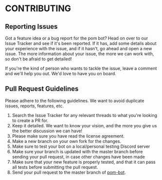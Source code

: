 # CONTRIBUTING

## Reporting Issues

Got a feature idea or a bug report for the pom bot? Head on over to our Issue
Tracker and see if it's been reported. If it has, add some details about your
experience with the issue, and if it hasn't, go ahead and open a new issue.
The more information about your issue, the more we can work with, so don't be
afraid to get detailed!

If you're the kind of person who wants to tackle the issue, leave a comment
and we'll help you out. We'd love to have you on board.

## Pull Request Guidelines

Please adhere to the following guidelines. We want to avoid duplicate issues,
reports, features, etc.

1. Search the Issue Tracker for any relevant threads to what you're looking
   to create a PR for.
2. Keep it detailed. We want to know your vision, and the more you give us
   the better discussion we can have!
3. Please make sure you have read the license agreement.
4. Make a new branch on your own fork for the changes.
5. Make sure to test your bot on a local/personal testing Discord server
6. Make sure your branch is updated with the master branch before sending
   your pull request, in case other changes have been made
7. Make sure that your new feature is properly tested, and that it can pass
   all tests before submitting the pull request.
8. Send your pull request to the master branch of [pom-bot][upstream].

[upstream]: https://github.com/knights-of-academia/pom-bot
